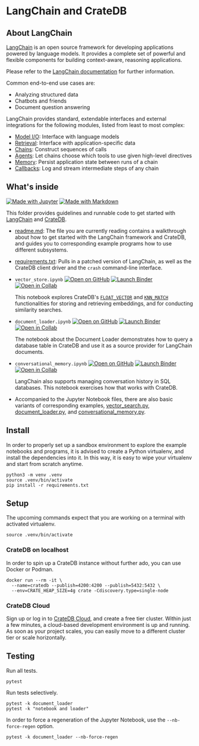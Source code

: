 # LangChain and CrateDB


## About LangChain

[LangChain] is an open source framework for developing applications powered
by language models. It provides a complete set of powerful and flexible
components for building context-aware, reasoning applications.

Please refer to the [LangChain documentation] for further information.

Common end-to-end use cases are:

- Analyzing structured data
- Chatbots and friends
- Document question answering

LangChain provides standard, extendable interfaces and external integrations
for the following modules, listed from least to most complex:

- [Model I/O][Model I/O]: Interface with language models
- [Retrieval][Retrieval]: Interface with application-specific data
- [Chains][Chains]: Construct sequences of calls
- [Agents][Agents]: Let chains choose which tools to use given high-level directives
- [Memory][Memory]: Persist application state between runs of a chain
- [Callbacks][Callbacks]: Log and stream intermediate steps of any chain


## What's inside

[![Made with Jupyter](https://img.shields.io/badge/Made%20with-Jupyter-orange?logo=Jupyter)](https://jupyter.org/try) [![Made with Markdown](https://img.shields.io/badge/Made%20with-Markdown-1f425f.svg?logo=Markdown)](https://commonmark.org)

This folder provides guidelines and runnable code to get started with [LangChain]
and [CrateDB].

- [readme.md](readme.md): The file you are currently reading contains a walkthrough
  about how to get started with the LangChain framework and CrateDB, and guides you
  to corresponding example programs how to use different subsystems.

- [requirements.txt](requirements.txt): Pulls in a patched version of LangChain,
  as well as the CrateDB client driver and the `crash` command-line interface.

- `vector_store.ipynb` [![Open on GitHub](https://img.shields.io/badge/Open%20on-GitHub-lightgray?logo=GitHub)](vector_search.ipynb) [![Launch Binder](https://mybinder.org/badge_logo.svg)](https://mybinder.org/v2/gh/crate/cratedb-examples/main?labpath=topic%2Fmachine-learning%2Fllm-langchain%2Fvector_search.ipynb) [![Open in Collab](https://colab.research.google.com/assets/colab-badge.svg)](https://colab.research.google.com/github/crate/cratedb-examples/blob/main/topic/machine-learning/llm-langchain/vector_search.ipynb)

  This notebook explores CrateDB's [`FLOAT_VECTOR`] and [`KNN_MATCH`] functionalities for storing and retrieving
  embeddings, and for conducting similarity searches.

- `document_loader.ipynb` [![Open on GitHub](https://img.shields.io/badge/Open%20on-GitHub-lightgray?logo=GitHub)](document_loader.ipynb) [![Launch Binder](https://mybinder.org/badge_logo.svg)](https://mybinder.org/v2/gh/crate/cratedb-examples/main?labpath=topic%2Fmachine-learning%2Fllm-langchain%2Fdocument_loader.ipynb) [![Open in Collab](https://colab.research.google.com/assets/colab-badge.svg)](https://colab.research.google.com/github/crate/cratedb-examples/blob/main/topic/machine-learning/llm-langchain/document_loader.ipynb)

  The notebook about the Document Loader demonstrates how to query a database table in CrateDB and use it as a
  source provider for LangChain documents.

- `conversational_memory.ipynb` [![Open on GitHub](https://img.shields.io/badge/Open%20on-GitHub-lightgray?logo=GitHub)](conversational_memory.ipynb) [![Launch Binder](https://mybinder.org/badge_logo.svg)](https://mybinder.org/v2/gh/crate/cratedb-examples/main?labpath=topic%2Fmachine-learning%2Fllm-langchain%2Fconversational_memory.ipynb) [![Open in Collab](https://colab.research.google.com/assets/colab-badge.svg)](https://colab.research.google.com/github/crate/cratedb-examples/blob/main/topic/machine-learning/llm-langchain/conversational_memory.ipynb)

  LangChain also supports managing conversation history in SQL databases. This notebook exercises
  how that works with CrateDB.

- Accompanied to the Jupyter Notebook files, there are also basic variants of
  corresponding examples, [vector_search.py](vector_search.py),
  [document_loader.py](document_loader.py), and
  [conversational_memory.py](conversational_memory.py).


## Install

In order to properly set up a sandbox environment to explore the example notebooks
and programs, it is advised to create a Python virtualenv, and install the
dependencies into it. In this way, it is easy to wipe your virtualenv and start
from scratch anytime.

```shell
python3 -m venv .venv
source .venv/bin/activate
pip install -r requirements.txt
```


## Setup

The upcoming commands expect that you are working on a terminal with
activated virtualenv.
```shell
source .venv/bin/activate
```

### CrateDB on localhost

In order to spin up a CrateDB instance without further ado, you can use
Docker or Podman.
```shell
docker run --rm -it \
  --name=cratedb --publish=4200:4200 --publish=5432:5432 \
  --env=CRATE_HEAP_SIZE=4g crate -Cdiscovery.type=single-node
```

### CrateDB Cloud

Sign up or log in to [CrateDB Cloud], and create a free tier cluster. Within just a few minutes,
a cloud-based development environment is up and running. As soon as your project scales, you can
easily move to a different cluster tier or scale horizontally.


## Testing

Run all tests.
```shell
pytest
```

Run tests selectively.
```shell
pytest -k document_loader
pytest -k "notebook and loader"
```

In order to force a regeneration of the Jupyter Notebook, use the
`--nb-force-regen` option.
```shell
pytest -k document_loader --nb-force-regen
```


[Agents]: https://python.langchain.com/docs/modules/agents/
[Callbacks]: https://python.langchain.com/docs/modules/callbacks/
[Chains]: https://python.langchain.com/docs/modules/chains/
[CrateDB]: https://github.com/crate/crate
[CrateDB Cloud]: https://console.cratedb.cloud
[`FLOAT_VECTOR`]: https://crate.io/docs/crate/reference/en/master/general/ddl/data-types.html#float-vector
[`KNN_MATCH`]: https://crate.io/docs/crate/reference/en/master/general/builtins/scalar-functions.html#scalar-knn-match
[LangChain]: https://www.langchain.com/
[LangChain documentation]: https://python.langchain.com/
[Memory]: https://python.langchain.com/docs/modules/memory/
[Model I/O]: https://python.langchain.com/docs/modules/model_io/
[Retrieval]: https://python.langchain.com/docs/modules/data_connection/
